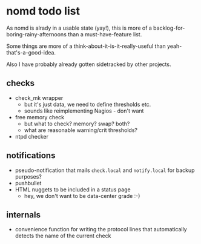 nomd todo list
==============

As nomd is alrady in a usable state (yay!), this is more of a
backlog-for-boring-rainy-afternoons than a must-have-feature list.

Some things are more of a think-about-it-is-it-really-useful than
yeah-that's-a-good-idea.

Also I have probably already gotten sidetracked by other projects.

checks
------

* check_mk wrapper
  - but it's just data, we need to define thresholds etc.
  - sounds like reimplementing Nagios - don't want
* free memory check
  - but what to check? memory? swap? both?
  - what are reasonable warning/crit thresholds?
* ntpd checker

notifications
-------------

* pseudo-notification that mails `check.local` and `notify.local`
  for backup purposes?
* pushbullet
* HTML nuggets to be included in a status page
  - hey, we don't want to be data-center grade :-)

internals
---------

* convenience function for writing the protocol lines that
  automatically detects the name of the current check
